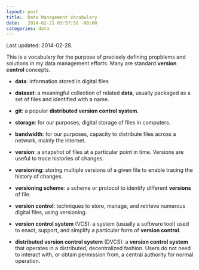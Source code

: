 ```yaml
---
layout: post
title:  Data Management Vocabulary
date:   2014-02-21 05:57:58 -08:00
categories: data
---
```


Last updated: 2014-02-28.

This is a vocabulary for the purpose of precisely defining propblems and solutions in my data management efforts. Many are standard **version control** concepts.


- **data**: information stored in digital files
- **dataset**: a meaningful collection of related **data**, usually packaged as a set of files and identified with a name.

- **git**: a popular **distributed version control system**.

- **storage**: for our purposes, digital storage of files in computers.
- **bandwidth**: for our purposes, capacity to distribute files across a network, mainly the internet.

- **version**: a snapshot of files at a particular point in time. Versions are useful to trace histories of changes.
- **versioning**: storing multiple versions of a given file to enable tracing the history of changes.
- **versioning scheme**: a scheme or protocol to identify different **versions** of file.
- **version control**: techniques to store, manage, and retrieve numerous digital files, using versioning.
- **version control system** (VCS): a system (usually a software tool) used to enact, support, and simplify a particular form of **version control**.
- **distributed version control system** (DVCS): a **version control system** that operates in a distributed, decentralized fashion. Users do not need to interact with, or obtain permission from, a central authority for normal operation.
